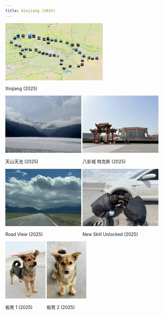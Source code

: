 ```yaml
---
title: Xinjiang (2025)
---
```



<div id="banner">
	<div class="inline-block" style="display:inline-block;"><a href="Xinjiang_2025.jpg"><img src="Xinjiang_2025.jpg" style="height: 180px;"></a><div><p>Xinjiang (2025)</p></div></div>
	<div class="inline-block" style="display:inline-block;"><a href="天池.jpg"><img src="天池.jpg" style="height: 180px;"></a><div><p>天山天池 (2025)</p></div></div>
	<div class="inline-block" style="display:inline-block;"><a href="八卦城_特克斯.jpg"><img src="八卦城_特克斯.jpg" style="height: 180px;"></a><div><p>八卦城 特克斯 (2025)</p></div></div>
	<div class="inline-block" style="display:inline-block;"><a href="Road_View.jpg"><img src="Road_View.jpg" style="height: 180px;"></a><div><p>Road View (2025)</p></div></div>
	<div class="inline-block" style="display:inline-block;"><a href="new_skill_unlocked.jpg"><img src="new_skill_unlocked.jpg" style="height: 180px;"></a><div><p>New Skill Unlocked (2025)</p></div></div>
	<div class="inline-block" style="display:inline-block;"><a href="板凳1.jpg"><img src="板凳1.jpg" style="height: 180px;"></a><div><p>板凳 1 (2025)</p></div></div>
	<div class="inline-block" style="display:inline-block;"><a href="板凳2.jpg"><img src="板凳2.jpg" style="height: 180px;"></a><div><p>板凳 2 (2025)</p></div></div>
</div>


